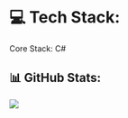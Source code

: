 # 💻 Tech Stack:
Core Stack: C#

## 📊 GitHub Stats:
![](https://github-readme-stats.vercel.app/api?username=nneshhh9&theme=dracula&hide_border=false&include_all_commits=false&count_private=false)<br/>
